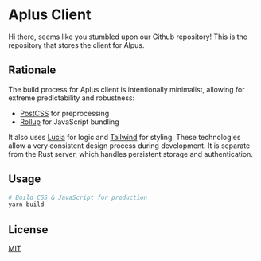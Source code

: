 # Aplus Client

Hi there, seems like you stumbled upon our Github repository! This is the repository that stores the client for Alpus.

## Rationale

The build process for Aplus client is intentionally minimalist, allowing for extreme predictability and robustness:

- [PostCSS](https://postcss.org/) for preprocessing
- [Rollup](https://rollupjs.org/guide/en/) for JavaScript bundling

It also uses [Lucia](https://lucia.js.org) for logic and [Tailwind](https://tailwindcss.com/) for styling. These technologies allow a very consistent design process during development. It is separate from the Rust server, which handles persistent storage and authentication.

## Usage

```bash
# Build CSS & JavaScript for production
yarn build
```

## License

[MIT](LICENSE)
